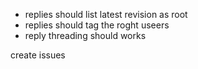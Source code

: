 
  - replies should list latest revision as root
  - replies should tag the roght useers
  - reply threading should works

create issues

